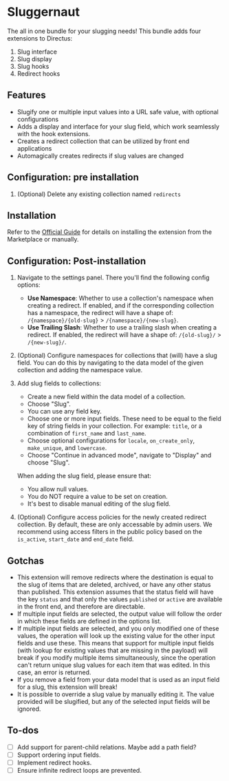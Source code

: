 # Sluggernaut
The all in one bundle for your slugging needs! This bundle adds four extensions to Directus:
1. Slug interface
2. Slug display
3. Slug hooks
4. Redirect hooks

## Features
- Slugify one or multiple input values into a URL safe value, with optional configurations
- Adds a display and interface for your slug field, which work seamlessly with the hook extensions.
- Creates a redirect collection that can be utilized by front end applications
- Automagically creates redirects if slug values are changed

## Configuration: pre installation
1. (Optional) Delete any existing collection named `redirects` 

## Installation
Refer to the [Official Guide](https://docs.directus.io/extensions/installing-extensions.html) for details on installing the extension from the Marketplace or manually.

## Configuration: Post-installation
1. Navigate to the settings panel. There you'll find the following config options:
   - **Use Namespace**: Whether to use a collection's namespace when creating a redirect. If enabled, and if the corresponding collection has a namespace, the redirect will have a shape of: `/{namespace}/{old-slug}` > `/{namespace}/{new-slug}`.
   - **Use Trailing Slash**: Whether to use a trailing slash when creating a redirect. If enabled, the redirect will have a shape of: `/{old-slug}/` > `/{new-slug}/`.
2. (Optional) Configure namespaces for collections that (will) have a slug field. You can do this by navigating to the data model of the given collection and adding the namespace value.
3. Add slug fields to collections:
   - Create a new field within the data model of a collection.
   - Choose "Slug".
   - You can use any field key.
   - Choose one or more input fields. These need to be equal to the field key of string fields in your collection. For example: `title`, or a combination of `first_name` and `last_name`.
   - Choose optional configurations for `locale`, `on_create_only`, `make_unique`, and `lowercase`.
   - Choose "Continue in advanced mode", navigate to "Display" and choose "Slug".
   
   When adding the slug field, please ensure that:
   - You allow null values.
   - You do NOT require a value to be set on creation.
   - It's best to disable manual editing of the slug field.
4. (Optional) Configure access policies for the newly created redirect collection. By default, these are only accessable by admin users. We recommend using access filters in the public policy based on the `is_active`, `start_date` and `end_date` field. 


## Gotchas
- This extension will remove redirects where the destination is equal to the slug of items that are deleted, archived, or have any other status than published. This extension assumes that the status field will have the key `status` and that only the values `published` or `active` are available in the front end, and therefore are directable.
- If multiple input fields are selected, the output value will follow the order in which these fields are defined in the options list.
- If multiple input fields are selected, and you only modified one of these values, the operation will look up the existing value for the other input fields and use these. This means that support for multiple input fields (with lookup for existing values that are missing in the payload) will break if you modify multiple items simultaneously, since the operation can't return unique slug values for each item that was edited. In this case, an error is returned.
- If you remove a field from your data model that is used as an input field for a slug, this extension will break!
- It is possible to override a slug value by manually editing it. The value provided will be slugified, but any of the selected input fields will be ignored.

## To-dos
- [ ] Add support for parent-child relations. Maybe add a path field?
- [ ] Support ordering input fields.
- [ ] Implement redirect hooks.
- [ ] Ensure infinite redirect loops are prevented.